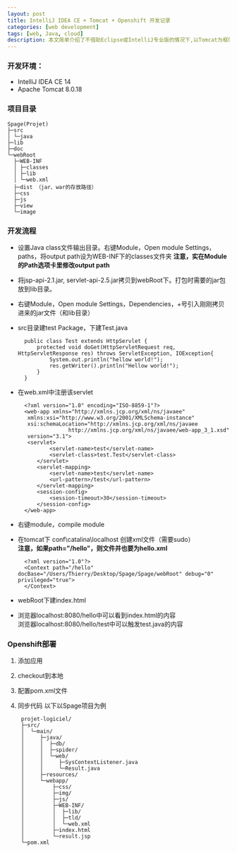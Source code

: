 ```yaml
---
layout: post
title: IntelliJ IDEA CE + Tomcat + Openshift 开发记录
categories: [web development]
tags: [web, Java, cloud]
description: 本文简单介绍了不借助Eclipse或IntelliJ专业版的情况下,以Tomcat为框架进行网络开发的配置方法，以及在Openshift平台的一种部署方法。
---
```


### 开发环境：

- IntelliJ IDEA CE 14
- Apache Tomcat 8.0.18

### 项目目录

	Spage(Projet)
	├─src
	│ └─java
	├─lib
	├─doc
	└─webRoot 
	  ├─WEB-INF
	  │ ├─classes
	  │ ├─lib
	  │ └─web.xml
	  ├─dist （jar、war的存放路径）
	  ├─css
	  ├─js
	  ├─view
	  └─image
   
### 开发流程

- 设置Java class文件输出目录。右键Module，Open module Settings，paths，将output path设为WEB-INF下的classes文件夹 **注意，实在Module的Path选项卡里修改output path**
- 将jsp-api-2.1.jar, servlet-api-2.5.jar拷贝到webRoot下。打包时需要的jar包放到lib目录。
- 右键Module，Open module Settings，Dependencies，+号引入刚刚拷贝进来的jar文件（和lib目录）
- src目录建test Package，下建Test.java

		public class Test extends HttpServlet {
			protected void doGet(HttpServletRequest req, HttpServletResponse res) throws ServletException, IOException{
				System.out.println("hellow world!");
				res.getWriter().println("Hellow world!");
			}
		}

- 在web.xml中注册该servlet

		<?xml version="1.0" encoding="ISO-8859-1"?>
		<web-app xmlns="http://xmlns.jcp.org/xml/ns/javaee"
         xmlns:xsi="http://www.w3.org/2001/XMLSchema-instance"
         xsi:schemaLocation="http://xmlns.jcp.org/xml/ns/javaee
                      http://xmlns.jcp.org/xml/ns/javaee/web-app_3_1.xsd"
         version="3.1">
         <servlet>
         		<servlet-name>test</servlet-name>
         		<servlet-class>test.Test</servlet-class>
         	</servlet>
         	<servlet-mapping>
         		<servlet-name>test</servlet-name>
         		<url-pattern>/test</url-pattern>
         	</servlet-mapping>
         	<session-config>
         		<session-timeout>30</session-timeout>
         	</session-config>
		</web-app>


- 右键module，compile module
- 在tomcat下 conf\catalina\localhost 创建xml文件（需要sudo）  
**注意，如果path="/hello"，则文件并也要为hello.xml**

		<?xml version="1.0"?>
		<Context path="/hello" docBase="/Users/Thierry/Desktop/Spage/Spage/webRoot" debug="0" privileged="true">
		</Context>

- webRoot下建index.html
- 浏览器localhost:8080/hello中可以看到index.html的内容  
  浏览器localhost:8080/hello/test中可以触发test.java的内容  
  
### Openshift部署

1. 添加应用
2. checkout到本地
3. 配置pom.xml文件
4. 同步代码
   以下以Spage项目为例
   
   
		projet-logiciel/
		├─src/
		│  └─main/
		│     ├─java/
		│     │  ├─db/
		│     │  ├─spider/
		│     │  └─web/
		│     │     ├─SysContextListener.java
		│     │     └─Result.java
		│     ├─resources/
		│     └─webapp/
		│         ├─css/
		│         ├─img/
		│         ├─js/
		│         ├─WEB-INF/
		│         │  ├─lib/
		│         │  ├─tld/
		│         │  └─web.xml
		│         ├─index.html
		│         └─result.jsp
		└─pom.xml
